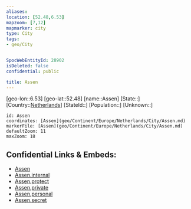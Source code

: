 ```yaml
---
aliases: 
location: [52.48,6.53]
mapzoom: [7,12] 
mapmarker: city 
type: City
tags:
- geo/City


SpocWebEntityId: 28902
isDeleted: false
confidential: public

title: Assen
---
```

[geo-lon::6.53]
[geo-lat::52.48]
[name::Assen]
[State::]
[Country::[Netherlands](geo/Continent/Europe/Netherlands.md)]
[StateId::]
[Population::]
[Unknown::]


```leaflet
id: Assen
coordinates: [Assen](geo/Continent/Europe/Netherlands/City/Assen.md)
markerFile: [Assen](geo/Continent/Europe/Netherlands/City/Assen.md)
defaultZoom: 11 
maxZoom: 18
```


## Confidential Links & Embeds: 
- [Assen](../../../../../../_public/geo/Continent/Europe/Netherlands/City/Assen.md) 
- [Assen.internal](../../../../../../_internal/geo/Continent/Europe/Netherlands/City/Assen.internal.md) 
- [Assen.protect](../../../../../../_protect/geo/Continent/Europe/Netherlands/City/Assen.protect.md) 
- [Assen.private](../../../../../../_private/geo/Continent/Europe/Netherlands/City/Assen.private.md) 
- [Assen.personal](../../../../../../_personal/geo/Continent/Europe/Netherlands/City/Assen.personal.md) 
- [Assen.secret](../../../../../../_secret/geo/Continent/Europe/Netherlands/City/Assen.secret.md) 
